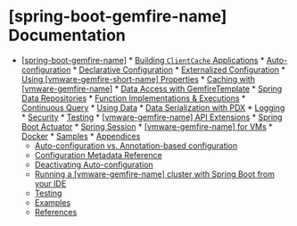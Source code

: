#  [spring-boot-gemfire-name] Documentation
<!-- 
 Copyright (c) VMware, Inc. 2022. All rights reserved.
 Licensed to the Apache Software Foundation (ASF) under one or more contributor license
 agreements. See the NOTICE file distributed with this work for additional information regarding
 copyright ownership. The ASF licenses this file to You under the Apache License, Version 2.0 (the
 "License"); you may not use this file except in compliance with the License. You may obtain a
 copy of the License at
 
 http://www.apache.org/licenses/LICENSE-2.0
 
 Unless required by applicable law or agreed to in writing, software distributed under the License
 is distributed on an "AS IS" BASIS, WITHOUT WARRANTIES OR CONDITIONS OF ANY KIND, either express
 or implied. See the License for the specific language governing permissions and limitations under
 the License.
-->


*    [ [spring-boot-gemfire-name]](/spring-boot/index.html)
    *   [Building `ClientCache` Applications](/spring-boot/clientcache-applications.html)
    *   [Auto-configuration](/spring-boot/configuration-auto.html)
    *   [Declarative Configuration](/spring-boot/configuration-declarative.html)
    *   [Externalized Configuration](/spring-boot/configuration-externalized.html)
    *   [Using [vmware-gemfire-short-name] Properties](/spring-boot/gemfire-properties.html)
    *   [Caching with [vmware-gemfire-name]](/spring-boot/caching.html)
    *   [Data Access with GemfireTemplate](/spring-boot/templates.html)
    *   [Spring Data Repositories](/spring-boot/repositories.html)
    *   [Function Implementations & Executions](/spring-boot/functions.html)
    *   [Continuous Query](/spring-boot/continuous-query.html)
    *   [Using Data](/spring-boot/data.html)
    *   [Data Serialization with PDX](/spring-boot/data-serialization.html)
    *   [Logging](/spring-boot/logging.html)
    *   [Security](/spring-boot/security.html)
    *   [Testing](/spring-boot/testing.html)
    *   [[vmware-gemfire-name] API Extensions](/spring-boot/geode-api-ext.html)
    *   [Spring Boot Actuator](/spring-boot/actuator.html)
    *   [Spring Session](/spring-boot/session.html)
    *   [[vmware-gemfire-name] for VMs](/spring-boot/cloudfoundry.html)
    *   [Docker](/spring-boot/docker.html)
    *   [Samples](/spring-boot/samples.html)
    *   [Appendices](/spring-boot/appendices.html)
        *   [Auto-configuration vs. Annotation-based configuration](/spring-boot/configuration-annotations.html)
        *   [Configuration Metadata Reference](/spring-boot/configuration-properties.html)
        *   [Deactivating Auto-configuration](/spring-boot/configuration-deactivate.html)
        *   [Running a [vmware-gemfire-name] cluster with Spring Boot from your IDE](/spring-boot/configuration-bootstrapping.html)
        *   [Testing](/spring-boot/testing-support.html)
        *   [Examples](/spring-boot/examples.html)
        *   [References](/spring-boot/references.html)
